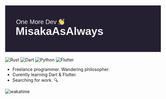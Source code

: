 ![header](header.png)

![Rust](https://img.shields.io/badge/rust-%23000000.svg?style=for-the-badge&logo=rust&logoColor=white)
![Dart](https://img.shields.io/badge/dart-%230175C2.svg?style=for-the-badge&logo=dart&logoColor=white)
![Python](https://img.shields.io/badge/python-3670A0?style=for-the-badge&logo=python&logoColor=ffdd54)
![Flutter](https://img.shields.io/badge/Flutter-%2302569B.svg?style=for-the-badge&logo=Flutter&logoColor=white)

- Freelance programmer. Wandering philosopher.
- Curently learning Dart & Flutter.
- Searching for work. 🔍

![wakatime](https://wakatime.com/badge/user/2c78a3ae-da21-4e42-a6a3-ca1ccc330de1.svg)

<!--[![GitHub Streak](https://streak-stats.demolab.com?user=MisakaAsAlways&theme=gruvbox_duo&hide_border=true&date_format=j%2Fn%5B%2FY%5D)](https://git.io/streak-stats)

**MisakaAsAlways/MisakaAsAlways** is a ✨ _special_ ✨ repository because its `README.md` (this file) appears on your GitHub profile.

Here are some ideas to get you started:

- 🔭 I’m currently working on ...
- 🌱 I’m currently learning ...
- 👯 I’m looking to collaborate on ...
- 🤔 I’m looking for help with ...
- 💬 Ask me about ...
- 📫 How to reach me: ...
- 😄 Pronouns: ...
- ⚡ Fun fact: ...
-->
